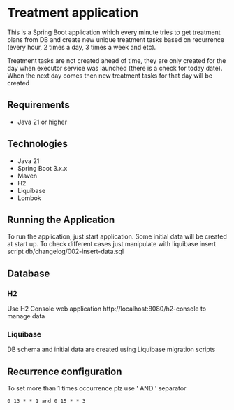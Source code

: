 # Treatment application

This is a Spring Boot application which every minute tries to get treatment plans from DB 
and create new unique treatment tasks based on recurrence (every hour, 2 times a day, 3 times a week and etc). <br/>

Treatment tasks are not created ahead of time, they are only created for the day when 
executor service was launched (there is a check for today date). 
When the next day comes then new treatment tasks for that day will be created

## Requirements

- Java 21 or higher

## Technologies
- Java 21
- Spring Boot 3.x.x
- Maven
- H2
- Liquibase
- Lombok

## Running the Application

To run the application, just start application. Some initial data will be created at start up.
To check different cases just manipulate with liquibase insert script db/changelog/002-insert-data.sql

## Database

### H2

Use H2 Console web application http://localhost:8080/h2-console to manage data

### Liquibase

DB schema and initial data are created using Liquibase migration scripts

## Recurrence configuration

To set more than 1 times occurrence plz use ' AND ' separator

```
0 13 * * 1 and 0 15 * * 3
```
